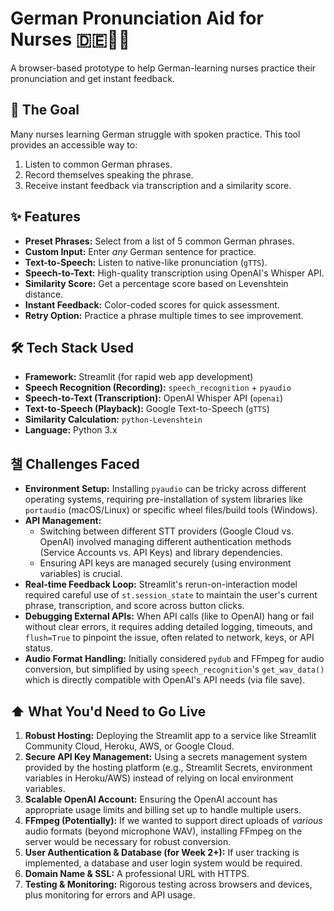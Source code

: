 # German Pronunciation Aid for Nurses 🇩🇪👩‍⚕️

A browser-based prototype to help German-learning nurses practice their pronunciation and get instant feedback.

## 🚀 The Goal

Many nurses learning German struggle with spoken practice. This tool provides an accessible way to:
1.  Listen to common German phrases.
2.  Record themselves speaking the phrase.
3.  Receive instant feedback via transcription and a similarity score.

## ✨ Features

* **Preset Phrases:** Select from a list of 5 common German phrases.
* **Custom Input:** Enter *any* German sentence for practice.
* **Text-to-Speech:** Listen to native-like pronunciation (`gTTS`).
* **Speech-to-Text:** High-quality transcription using OpenAI's Whisper API.
* **Similarity Score:** Get a percentage score based on Levenshtein distance.
* **Instant Feedback:** Color-coded scores for quick assessment.
* **Retry Option:** Practice a phrase multiple times to see improvement.

## 🛠️ Tech Stack Used

* **Framework:** Streamlit (for rapid web app development)
* **Speech Recognition (Recording):** `speech_recognition` + `pyaudio`
* **Speech-to-Text (Transcription):** OpenAI Whisper API (`openai`)
* **Text-to-Speech (Playback):** Google Text-to-Speech (`gTTS`)
* **Similarity Calculation:** `python-Levenshtein`
* **Language:** Python 3.x

## 챌 Challenges Faced

* **Environment Setup:** Installing `pyaudio` can be tricky across different operating systems, requiring pre-installation of system libraries like `portaudio` (macOS/Linux) or specific wheel files/build tools (Windows).
* **API Management:**
    * Switching between different STT providers (Google Cloud vs. OpenAI) involved managing different authentication methods (Service Accounts vs. API Keys) and library dependencies.
    * Ensuring API keys are managed securely (using environment variables) is crucial.
* **Real-time Feedback Loop:** Streamlit's rerun-on-interaction model required careful use of `st.session_state` to maintain the user's current phrase, transcription, and score across button clicks.
* **Debugging External APIs:** When API calls (like to OpenAI) hang or fail without clear errors, it requires adding detailed logging, timeouts, and `flush=True` to pinpoint the issue, often related to network, keys, or API status.
* **Audio Format Handling:** Initially considered `pydub` and FFmpeg for audio conversion, but simplified by using `speech_recognition`'s `get_wav_data()` which is directly compatible with OpenAI's API needs (via file save).

## ⬆️ What You'd Need to Go Live

1.  **Robust Hosting:** Deploying the Streamlit app to a service like Streamlit Community Cloud, Heroku, AWS, or Google Cloud.
2.  **Secure API Key Management:** Using a secrets management system provided by the hosting platform (e.g., Streamlit Secrets, environment variables in Heroku/AWS) instead of relying on local environment variables.
3.  **Scalable OpenAI Account:** Ensuring the OpenAI account has appropriate usage limits and billing set up to handle multiple users.
4.  **FFmpeg (Potentially):** If we wanted to support direct uploads of *various* audio formats (beyond microphone WAV), installing FFmpeg on the server would be necessary for robust conversion.
5.  **User Authentication & Database (for Week 2+):** If user tracking is implemented, a database and user login system would be required.
6.  **Domain Name & SSL:** A professional URL with HTTPS.
7.  **Testing & Monitoring:** Rigorous testing across browsers and devices, plus monitoring for errors and API usage.